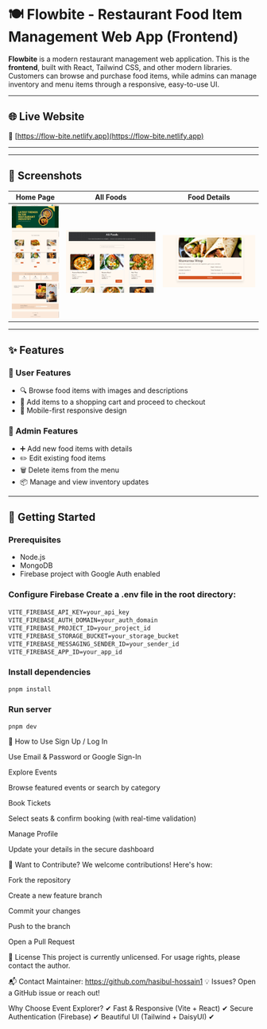 # 🍽️ Flowbite - Restaurant Food Item Management Web App (Frontend)

**Flowbite** is a modern restaurant management web application. This is the **frontend**, built with React, Tailwind CSS, and other modern libraries. Customers can browse and purchase food items, while admins can manage inventory and menu items through a responsive, easy-to-use UI.

---

## 🌐 Live Website

🔗 [https://flow-bite.netlify.app](https://flow-bite.netlify.app)

---
---

## 📸 Screenshots

| Home Page | All Foods | Food Details |
|-----------|------------|----------------|
| ![Home](https://raw.githubusercontent.com/hasibul-hossain1/BiteFlow-client/refs/heads/main/public/home.png) | ![All Groups](https://raw.githubusercontent.com/hasibul-hossain1/BiteFlow-client/refs/heads/main/public/allfoods.png) | ![Details](https://raw.githubusercontent.com/hasibul-hossain1/BiteFlow-client/refs/heads/main/public/details.png) |

---

## ✨ Features

### 👤 User Features
- 🔍 Browse food items with images and descriptions
- 🛒 Add items to a shopping cart and proceed to checkout
- 📱 Mobile-first responsive design

### 🔧 Admin Features
- ➕ Add new food items with details
- ✏️ Edit existing food items
- 🗑️ Delete items from the menu
- 📦 Manage and view inventory updates

---



## 🚀 Getting Started

### Prerequisites

- Node.js
- MongoDB
- Firebase project with Google Auth enabled

### Configure Firebase Create a .env file in the root directory:
```
VITE_FIREBASE_API_KEY=your_api_key
VITE_FIREBASE_AUTH_DOMAIN=your_auth_domain
VITE_FIREBASE_PROJECT_ID=your_project_id
VITE_FIREBASE_STORAGE_BUCKET=your_storage_bucket
VITE_FIREBASE_MESSAGING_SENDER_ID=your_sender_id
VITE_FIREBASE_APP_ID=your_app_id

```

### Install dependencies
```
pnpm install
```

### Run server
```
pnpm dev
```

📖 How to Use Sign Up / Log In

Use Email & Password or Google Sign-In

Explore Events

Browse featured events or search by category

Book Tickets

Select seats & confirm booking (with real-time validation)

Manage Profile

Update your details in the secure dashboard

🤝 Want to Contribute? We welcome contributions! Here's how:

Fork the repository

Create a new feature branch

Commit your changes

Push to the branch

Open a Pull Request

📜 License This project is currently unlicensed. For usage rights, please contact the author.

📬 Contact Maintainer: https://github.com/hasibul-hossain1 💡 Issues? Open a GitHub issue or reach out!

Why Choose Event Explorer? ✔ Fast & Responsive (Vite + React) ✔ Secure Authentication (Firebase) ✔ Beautiful UI (Tailwind + DaisyUI) ✔
